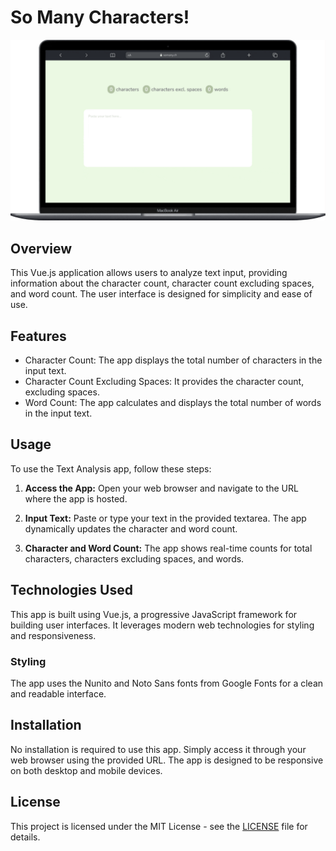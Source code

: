 # So Many Characters!

![User flow example](public/demo.gif "User flow example")

## Overview

This Vue.js application allows users to analyze text input, providing information about the character count, character count excluding spaces, and word count. The user interface is designed for simplicity and ease of use.

## Features

- Character Count: The app displays the total number of characters in the input text.
- Character Count Excluding Spaces: It provides the character count, excluding spaces.
- Word Count: The app calculates and displays the total number of words in the input text.

## Usage

To use the Text Analysis app, follow these steps:

1. **Access the App:** Open your web browser and navigate to the URL where the app is hosted.

2. **Input Text:** Paste or type your text in the provided textarea. The app dynamically updates the character and word count.

3. **Character and Word Count:** The app shows real-time counts for total characters, characters excluding spaces, and words.

## Technologies Used

This app is built using Vue.js, a progressive JavaScript framework for building user interfaces. It leverages modern web technologies for styling and responsiveness.

### Styling

The app uses the Nunito and Noto Sans fonts from Google Fonts for a clean and readable interface.

## Installation

No installation is required to use this app. Simply access it through your web browser using the provided URL. The app is designed to be responsive on both desktop and mobile devices.

## License

This project is licensed under the MIT License - see the [LICENSE](LICENSE) file for details.
